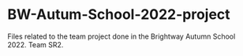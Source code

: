 # BW-Autum-School-2022-project
Files related to the team project done in the Brightway Autumn School 2022. Team SR2.
